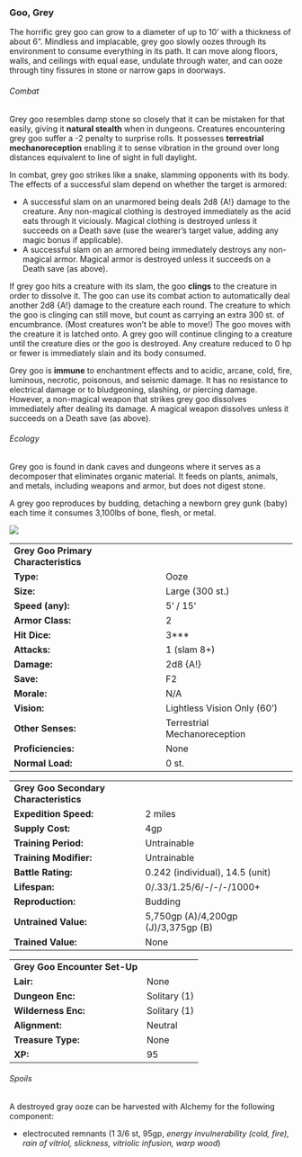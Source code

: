 ### Goo, Grey

The horrific grey goo can grow to a diameter of up to 10’ with a thickness of about 6”. Mindless and implacable, grey goo slowly oozes through its environment to consume everything in its path. It can move along floors, walls, and ceilings with equal ease, undulate through water, and can ooze through tiny fissures in stone or narrow gaps in doorways.

###### Combat

Grey goo resembles damp stone so closely that it can be mistaken for that easily, giving it **natural stealth** when in dungeons. Creatures encountering grey goo suffer a -2 penalty to surprise rolls. It possesses **terrestrial mechanoreception** enabling it to sense vibration in the ground over long distances equivalent to line of sight in full daylight.

In combat, grey goo strikes like a snake, slamming opponents with its body. The effects of a successful slam depend on whether the target is armored:

* A successful slam on an unarmored being deals 2d8 {A!} damage to the creature. Any non-magical clothing is destroyed immediately as the acid eats through it viciously. Magical clothing is destroyed unless it succeeds on a Death save (use the wearer’s target value, adding any magic bonus if applicable).
* A successful slam on an armored being immediately destroys any non-magical armor. Magical armor is destroyed unless it succeeds on a Death save (as above).

If grey goo hits a creature with its slam, the goo **clings** to the creature in order to dissolve it. The goo can use its combat action to automatically deal another 2d8 {A!} damage to the creature each round. The creature to which the goo is clinging can still move, but count as carrying an extra 300 st. of encumbrance. (Most creatures won’t be able to move!) The goo moves with the creature it is latched onto. A grey goo will continue clinging to a creature until the creature dies or the goo is destroyed. Any creature reduced to 0 hp or fewer is immediately slain and its body consumed.

Grey goo is **immune** to enchantment effects and to acidic, arcane, cold, fire, luminous, necrotic, poisonous, and seismic damage. It has no resistance to electrical damage or to bludgeoning, slashing, or piercing damage. However, a non-magical weapon that strikes grey goo dissolves immediately after dealing its damage. A magical weapon dissolves unless it succeeds on a Death save (as above).

###### Ecology

Grey goo is found in dank caves and dungeons where it serves as a decomposer that eliminates organic material. It feeds on plants, animals, and metals, including weapons and armor, but does not digest stone.

A grey goo reproduces by budding, detaching a newborn grey gunk (baby) each time it consumes 3,100lbs of bone, flesh, or metal.

![](data:image/png;base64...)

|  |  |
| --- | --- |
| **Grey Goo Primary Characteristics** | |
| **Type:** | Ooze |
| **Size:** | Large (300 st.) |
| **Speed (any):** | 5’ / 15’ |
| **Armor Class:** | 2 |
| **Hit Dice:** | 3\*\*\* |
| **Attacks:** | 1 (slam 8+) |
| **Damage:** | 2d8 {A!} |
| **Save:** | F2 |
| **Morale:** | N/A |
| **Vision:** | Lightless Vision Only (60’) |
| **Other Senses:** | Terrestrial Mechanoreception |
| **Proficiencies:** | None |
| **Normal Load:** | 0 st. |

|  |  |
| --- | --- |
| **Grey Goo Secondary Characteristics** | |
| **Expedition Speed:** | 2 miles |
| **Supply Cost:** | 4gp |
| **Training Period:** | Untrainable |
| **Training Modifier:** | Untrainable |
| **Battle Rating:** | 0.242 (individual), 14.5 (unit) |
| **Lifespan:** | 0/.33/1.25/6/-/-/-/1000+ |
| **Reproduction:** | Budding |
| **Untrained Value:** | 5,750gp (A)/4,200gp (J)/3,375gp (B) |
| **Trained Value:** | None |

|  |  |
| --- | --- |
| **Grey Goo Encounter Set-Up** | |
| **Lair:** | None |
| **Dungeon Enc:** | Solitary (1) |
| **Wilderness Enc:** | Solitary (1) |
| **Alignment:** | Neutral |
| **Treasure Type:** | None |
| **XP:** | 95 |

###### Spoils

A destroyed gray ooze can be harvested with Alchemy for the following component:

* electrocuted remnants (1 3/6 st, 95gp, *energy invulnerability (cold, fire), rain of vitriol, slickness, vitriolic infusion, warp wood*)
